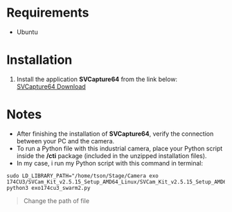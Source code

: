 # Requirements
- Ubuntu

# Installation
1. Install the application **SVCapture64** from the link below:  
   [SVCapture64 Download](https://www.svs-vistek.com/en/industrial-cameras/svs-camera-detail.php?id=exo174CU3)

# Notes
- After finishing the installation of **SVCapture64**, verify the connection between your PC and the camera.  
- To run a Python file with this industrial camera, place your Python script inside the **/cti** package (included in the unzipped installation files).
- In my case, i run my Python script with this command in terminal:
```
sudo LD_LIBRARY_PATH="/home/tson/Stage/Camera exo 174CU3/SVCam_Kit_v2.5.15_Setup_AMD64_Linux/SVCam_Kit_v2.5.15_Setup_AMD64_Linux/SVCamKit/SDK/Linux64_x64:$LD_LIBRARY_PATH" python3 exo174cu3_swarm2.py
```
   > Change the path of file

